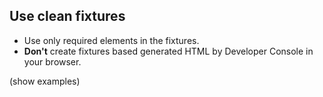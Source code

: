 ## Use clean fixtures

* Use only required elements in the fixtures.
* **Don't** create fixtures based generated HTML by Developer Console in your browser.

(show examples)
